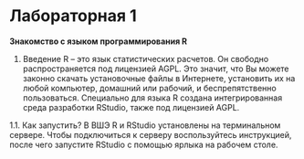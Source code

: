 # Лабораторная 1

**Знакомство с языком программирования R**

1. Введение
R – это язык статистических расчетов. Он свободно распространяется под лицензией AGPL. Это значит, что Вы можете законно скачать установочные файлы в Интернете, установить их на любой компьютер, домашний или рабочий, и беспрепятственно пользоваться.
Специально для языка R создана интегрированная среда разработки RStudio, также под лицензией AGPL.

1.1. Как запустить?
В ВШЭ R и RStudio установлены на терминальном сервере. Чтобы подключиться к серверу воспользуйтесь инструкцией, после чего запустите RStudio с помощью ярлыка на рабочем столе.

